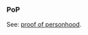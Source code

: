 ### PoP

<p class="c8"><span>See: </span><span class="c2"><a class="c3" href="#h.1686ws2z2rnl">proof of personhood</a></span><span class="c0">.</span></p>
